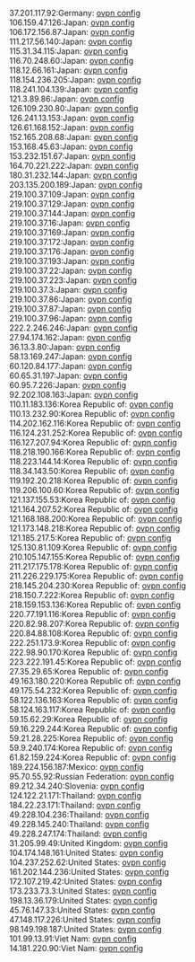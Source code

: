 37.201.117.92:Germany: [ovpn config](vpn/37_201_117_92.ovpn)  
106.159.47.126:Japan: [ovpn config](vpn/106_159_47_126.ovpn)  
106.172.156.87:Japan: [ovpn config](vpn/106_172_156_87.ovpn)  
111.217.56.140:Japan: [ovpn config](vpn/111_217_56_140.ovpn)  
115.31.34.115:Japan: [ovpn config](vpn/115_31_34_115.ovpn)  
116.70.248.60:Japan: [ovpn config](vpn/116_70_248_60.ovpn)  
118.12.66.161:Japan: [ovpn config](vpn/118_12_66_161.ovpn)  
118.154.236.205:Japan: [ovpn config](vpn/118_154_236_205.ovpn)  
118.241.104.139:Japan: [ovpn config](vpn/118_241_104_139.ovpn)  
121.3.89.86:Japan: [ovpn config](vpn/121_3_89_86.ovpn)  
126.109.230.80:Japan: [ovpn config](vpn/126_109_230_80.ovpn)  
126.241.13.153:Japan: [ovpn config](vpn/126_241_13_153.ovpn)  
126.61.168.152:Japan: [ovpn config](vpn/126_61_168_152.ovpn)  
152.165.208.68:Japan: [ovpn config](vpn/152_165_208_68.ovpn)  
153.168.45.63:Japan: [ovpn config](vpn/153_168_45_63.ovpn)  
153.232.151.67:Japan: [ovpn config](vpn/153_232_151_67.ovpn)  
164.70.221.222:Japan: [ovpn config](vpn/164_70_221_222.ovpn)  
180.31.232.144:Japan: [ovpn config](vpn/180_31_232_144.ovpn)  
203.135.200.189:Japan: [ovpn config](vpn/203_135_200_189.ovpn)  
219.100.37.109:Japan: [ovpn config](vpn/219_100_37_109.ovpn)  
219.100.37.129:Japan: [ovpn config](vpn/219_100_37_129.ovpn)  
219.100.37.144:Japan: [ovpn config](vpn/219_100_37_144.ovpn)  
219.100.37.16:Japan: [ovpn config](vpn/219_100_37_16.ovpn)  
219.100.37.169:Japan: [ovpn config](vpn/219_100_37_169.ovpn)  
219.100.37.172:Japan: [ovpn config](vpn/219_100_37_172.ovpn)  
219.100.37.176:Japan: [ovpn config](vpn/219_100_37_176.ovpn)  
219.100.37.193:Japan: [ovpn config](vpn/219_100_37_193.ovpn)  
219.100.37.22:Japan: [ovpn config](vpn/219_100_37_22.ovpn)  
219.100.37.223:Japan: [ovpn config](vpn/219_100_37_223.ovpn)  
219.100.37.3:Japan: [ovpn config](vpn/219_100_37_3.ovpn)  
219.100.37.86:Japan: [ovpn config](vpn/219_100_37_86.ovpn)  
219.100.37.87:Japan: [ovpn config](vpn/219_100_37_87.ovpn)  
219.100.37.96:Japan: [ovpn config](vpn/219_100_37_96.ovpn)  
222.2.246.246:Japan: [ovpn config](vpn/222_2_246_246.ovpn)  
27.94.174.162:Japan: [ovpn config](vpn/27_94_174_162.ovpn)  
36.13.3.80:Japan: [ovpn config](vpn/36_13_3_80.ovpn)  
58.13.169.247:Japan: [ovpn config](vpn/58_13_169_247.ovpn)  
60.120.84.177:Japan: [ovpn config](vpn/60_120_84_177.ovpn)  
60.65.31.197:Japan: [ovpn config](vpn/60_65_31_197.ovpn)  
60.95.7.226:Japan: [ovpn config](vpn/60_95_7_226.ovpn)  
92.202.108.163:Japan: [ovpn config](vpn/92_202_108_163.ovpn)  
110.11.183.136:Korea Republic of: [ovpn config](vpn/110_11_183_136.ovpn)  
110.13.232.90:Korea Republic of: [ovpn config](vpn/110_13_232_90.ovpn)  
114.202.162.116:Korea Republic of: [ovpn config](vpn/114_202_162_116.ovpn)  
116.124.231.252:Korea Republic of: [ovpn config](vpn/116_124_231_252.ovpn)  
116.127.207.94:Korea Republic of: [ovpn config](vpn/116_127_207_94.ovpn)  
118.218.190.166:Korea Republic of: [ovpn config](vpn/118_218_190_166.ovpn)  
118.223.144.14:Korea Republic of: [ovpn config](vpn/118_223_144_14.ovpn)  
118.34.143.50:Korea Republic of: [ovpn config](vpn/118_34_143_50.ovpn)  
119.192.20.218:Korea Republic of: [ovpn config](vpn/119_192_20_218.ovpn)  
119.206.100.60:Korea Republic of: [ovpn config](vpn/119_206_100_60.ovpn)  
121.137.155.53:Korea Republic of: [ovpn config](vpn/121_137_155_53.ovpn)  
121.164.207.52:Korea Republic of: [ovpn config](vpn/121_164_207_52.ovpn)  
121.168.188.200:Korea Republic of: [ovpn config](vpn/121_168_188_200.ovpn)  
121.173.148.218:Korea Republic of: [ovpn config](vpn/121_173_148_218.ovpn)  
121.185.217.5:Korea Republic of: [ovpn config](vpn/121_185_217_5.ovpn)  
125.130.81.109:Korea Republic of: [ovpn config](vpn/125_130_81_109.ovpn)  
210.105.147.155:Korea Republic of: [ovpn config](vpn/210_105_147_155.ovpn)  
211.217.175.178:Korea Republic of: [ovpn config](vpn/211_217_175_178.ovpn)  
211.226.229.175:Korea Republic of: [ovpn config](vpn/211_226_229_175.ovpn)  
218.145.204.230:Korea Republic of: [ovpn config](vpn/218_145_204_230.ovpn)  
218.150.7.222:Korea Republic of: [ovpn config](vpn/218_150_7_222.ovpn)  
218.159.153.136:Korea Republic of: [ovpn config](vpn/218_159_153_136.ovpn)  
220.77.191.116:Korea Republic of: [ovpn config](vpn/220_77_191_116.ovpn)  
220.82.98.207:Korea Republic of: [ovpn config](vpn/220_82_98_207.ovpn)  
220.84.88.108:Korea Republic of: [ovpn config](vpn/220_84_88_108.ovpn)  
222.251.173.9:Korea Republic of: [ovpn config](vpn/222_251_173_9.ovpn)  
222.98.90.170:Korea Republic of: [ovpn config](vpn/222_98_90_170.ovpn)  
223.222.191.45:Korea Republic of: [ovpn config](vpn/223_222_191_45.ovpn)  
27.35.29.65:Korea Republic of: [ovpn config](vpn/27_35_29_65.ovpn)  
49.163.180.220:Korea Republic of: [ovpn config](vpn/49_163_180_220.ovpn)  
49.175.54.232:Korea Republic of: [ovpn config](vpn/49_175_54_232.ovpn)  
58.122.136.163:Korea Republic of: [ovpn config](vpn/58_122_136_163.ovpn)  
58.124.163.117:Korea Republic of: [ovpn config](vpn/58_124_163_117.ovpn)  
59.15.62.29:Korea Republic of: [ovpn config](vpn/59_15_62_29.ovpn)  
59.16.229.244:Korea Republic of: [ovpn config](vpn/59_16_229_244.ovpn)  
59.21.28.225:Korea Republic of: [ovpn config](vpn/59_21_28_225.ovpn)  
59.9.240.174:Korea Republic of: [ovpn config](vpn/59_9_240_174.ovpn)  
61.82.159.224:Korea Republic of: [ovpn config](vpn/61_82_159_224.ovpn)  
189.224.156.187:Mexico: [ovpn config](vpn/189_224_156_187.ovpn)  
95.70.55.92:Russian Federation: [ovpn config](vpn/95_70_55_92.ovpn)  
89.212.34.240:Slovenia: [ovpn config](vpn/89_212_34_240.ovpn)  
124.122.21.171:Thailand: [ovpn config](vpn/124_122_21_171.ovpn)  
184.22.23.171:Thailand: [ovpn config](vpn/184_22_23_171.ovpn)  
49.228.104.236:Thailand: [ovpn config](vpn/49_228_104_236.ovpn)  
49.228.145.240:Thailand: [ovpn config](vpn/49_228_145_240.ovpn)  
49.228.247.174:Thailand: [ovpn config](vpn/49_228_247_174.ovpn)  
31.205.99.49:United Kingdom: [ovpn config](vpn/31_205_99_49.ovpn)  
104.174.148.161:United States: [ovpn config](vpn/104_174_148_161.ovpn)  
104.237.252.62:United States: [ovpn config](vpn/104_237_252_62.ovpn)  
161.202.144.236:United States: [ovpn config](vpn/161_202_144_236.ovpn)  
172.107.219.42:United States: [ovpn config](vpn/172_107_219_42.ovpn)  
173.233.73.3:United States: [ovpn config](vpn/173_233_73_3.ovpn)  
198.13.36.179:United States: [ovpn config](vpn/198_13_36_179.ovpn)  
45.76.147.33:United States: [ovpn config](vpn/45_76_147_33.ovpn)  
47.148.117.226:United States: [ovpn config](vpn/47_148_117_226.ovpn)  
98.149.198.187:United States: [ovpn config](vpn/98_149_198_187.ovpn)  
101.99.13.91:Viet Nam: [ovpn config](vpn/101_99_13_91.ovpn)  
14.181.220.90:Viet Nam: [ovpn config](vpn/14_181_220_90.ovpn)  
